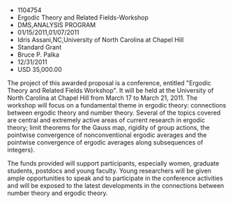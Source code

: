 
* 1104754
* Ergodic Theory and Related Fields-Workshop
* DMS,ANALYSIS PROGRAM
* 01/15/2011,01/07/2011
* Idris Assani,NC,University of North Carolina at Chapel Hill
* Standard Grant
* Bruce P. Palka
* 12/31/2011
* USD 35,000.00

The project of this awarded proposal is a conference, entitled "Ergodic Theory
and Related Fields Workshop". It will be held at the University of North
Carolina at Chapel Hill from March 17 to March 21, 2011. The workshop will focus
on a fundamental theme in ergodic theory: connections between ergodic theory and
number theory. Several of the topics covered are central and extremely active
areas of current research in ergodic theory; limit theorems for the Gauss map,
rigidity of group actions, the pointwise convergence of nonconventional ergodic
averages and the pointwise convergence of ergodic averages along subsequences of
integers).

The funds provided will support participants, especially women, graduate
students, postdocs and young faculty. Young researchers will be given ample
opportunities to speak and to participate in the conference activities and will
be exposed to the latest developments in the connections between number theory
and ergodic theory.
